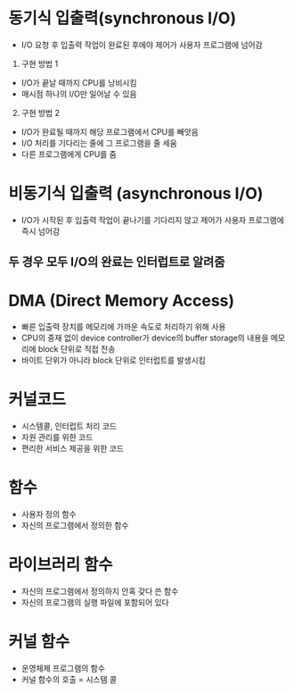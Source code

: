 # 동기식 입출력(synchronous I/O)
- I/O 요청 후 입출력 작업이 완료된 후에야 제어가 사용자 프로그램에 넘어감
1. 구현 방법 1
- I/O가 끝날 때까지 CPU를 낭비시킴
- 매시점 하나의 I/O만 일어날 수 있음
2. 구현 방법 2
- I/O가 완료될 때까지 해당 프로그램에서 CPU를 빼앗음
- I/O 처리를 기다리는 줄에 그 프로그램을 줄 세움
- 다른 프로그램에게 CPU를 줌
# 비동기식 입출력 (asynchronous I/O)
- I/O가 시작된 후 입출력 작업이 끝나기를 기다리지 않고 제어가 사용자 프로그램에 즉시 넘어감
## 두 경우 모두 I/O의 완료는 인터럽트로 알려줌
# DMA (Direct Memory Access)
- 빠른 입출력 장치를 메모리에 가까운 속도로 처리하기 위해 사용
- CPU의 중재 없이 device controller가 device의 buffer storage의 내용을 메모리에 block 단위로 직접 전송
- 바이트 단위가 아니라 block 단위로 인터럽트를 발생시킴
# 커널코드
- 시스템콜, 인터럽트 처리 코드
- 자원 관리를 위한 코드
- 편리한 서비스 제공을 위한 코드
# 함수
- 사용자 정의 함수
- 자신의 프로그램에서 정의한 함수
# 라이브러리 함수
- 자신의 프로그램에서 정의하지 안혹 갖다 쓴 함수
- 자신의 프로그램의 실행 파일에 포함되어 있다
# 커널 함수
- 운영체제 프로그램의 함수
- 커널 함수의 호출 = 시스템 콜